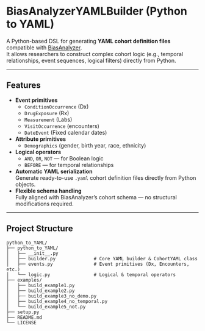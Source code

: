 # BiasAnalyzerYAMLBuilder (Python to YAML)

A Python-based DSL for generating **YAML cohort definition files** compatible with [BiasAnalyzer](https://github.com/VACLab/BiasAnalyzer).  
It allows researchers to construct complex cohort logic (e.g., temporal relationships, event sequences, logical filters) directly from Python.

---

## Features

- **Event primitives**
  - `ConditionOccurrence` (Dx)
  - `DrugExposure` (Rx)
  - `Measurement` (Labs)
  - `VisitOccurrence` (encounters)
  - `DateEvent` (Fixed calendar dates)
- **Attribute primitives** 
  - `Demographics` (gender, birth year, race, ethnicity)
- **Logical operators**
  - `AND`, `OR`, `NOT` — for Boolean logic  
  - `BEFORE` — for temporal relationships
- **Automatic YAML serialization**  
  Generate ready-to-use `.yaml` cohort definition files directly from Python objects.
- **Flexible schema handling**  
  Fully aligned with BiasAnalyzer’s cohort schema — no structural modifications required.

---

## Project Structure

```text
python_to_YAML/
├── python_to_YAML/
│   ├── __init__.py
│   ├── builder.py              # Core YAML builder & CohortYAML class
│   ├── events.py               # Event primitives (Dx, Encounters, etc.)
│   └── logic.py                # Logical & temporal operators
├── examples/
│   ├── build_example1.py
│   ├── build_example2.py
│   ├── build_example3_no_demo.py
│   ├── build_example4_no_temporal.py
│   └── build_example5_not.py
├── setup.py
├── README.md
└── LICENSE
